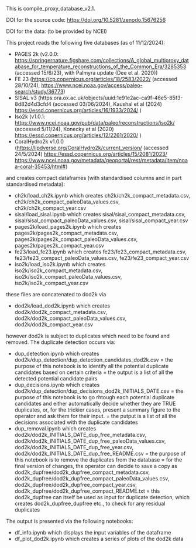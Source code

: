 This is compile_proxy_database_v2.1.

DOI for the source code: https://doi.org/10.5281/zenodo.15676256

DOI for the data: (to be provided by NCEI)

This project reads the following five databases (as of 11/12/2024):

- PAGES 2k (v2.0.0: https://springernature.figshare.com/collections/A_global_multiproxy_database_for_temperature_reconstructions_of_the_Common_Era/3285353 (accessed 15/6/23), with Palmyra update (Dee et al. 2020))
- FE 23 (https://cp.copernicus.org/articles/18/2583/2022/ (accessed 28/10/24), https://www.ncei.noaa.gov/access/paleo-search/study/36773)
- SISAL v3 (https:ora.ox.ac.uk/objects/uuid:1e91e2ac-ca9f-46e5-85f3-8d82d4d3cfd4 (accessed 03/06/2024), Kaushal et al (2024) https://essd.copernicus.org/articles/16/1933/2024/ )
- Iso2k (v1.0.1: https://www.ncei.noaa.gov/pub/data/paleo/reconstructions/iso2k/ (accessed 5/11/24), Konecky et al (2020) https://essd.copernicus.org/articles/12/2261/2020/ )
- CoralHydro2k v1.0.0 (https://lipdverse.org/CoralHydro2k/current_version/  (accessed 24/5/2024) https://essd.copernicus.org/articles/15/2081/2023/   https://www.ncei.noaa.gov/metadata/geoportal/rest/metadata/item/noaa-coral-35453/html#)

and creates compact dataframes (with standardised columns and in part standardised metadata):
 - ch2k/load_ch2k.ipynb        which creates   ch2k/ch2k_compact_metadata.csv, ch2k/ch2k_compact_paleoData_values.csv, ch2k/ch2k_compact_year.csv
 - sisal/load_sisal.ipynb      which creates   sisal/sisal_compact_metadata.csv, sisal/sisal_compact_paleoData_values.csv, sisal/sisal_compact_year.csv
 - pages2k/load_pages2k.ipynb  which creates   pages2k/pages2k_compact_metadata.csv, pages2k/pages2k_compact_paleoData_values.csv, pages2k/pages2k_compact_year.csv
 - fe23/load_fe23.ipynb        which creates   fe23/fe23_compact_metadata.csv, fe23/fe23_compact_paleoData_values.csv, fe23/fe23_compact_year.csv
 - iso2k/load_iso2k.ipynb      which creates   iso2k/iso2k_compact_metadata.csv, iso2k/iso2k_compact_paleoData_values.csv, iso2k/iso2k_compact_year.csv
 
these files are concatenated to dod2k via
  - dod2k/load_dod2k.ipynb     which creates    dod2k/dod2k_compact_metadata.csv, dod2k/dod2k_compact_paleoData_values.csv, dod2k/dod2k_compact_year.csv
 
however dod2k is subject to duplicates which need to be found and removed.
The duplicate detection occurs via:
  - dup_detection.ipynb       which creates   dod2k/dup_detection/dup_detection_candidates_dod2k.csv
        = the purpose of this notebook is to identify all the potential duplicate candidates based on certain criteria
        = the output is a list of all the detected potential candidate pairs
  - dup_decisions.ipynb      which creates   dod2k/dup_detection/dup_decisions_dod2k_INITIALS_DATE.csv
        = the purpose of this notebook is to go rhtough each potential duplicate candidates and either automatically decide whether they are TRUE duplicates, or, for the trickier cases, present a summary figure to the operator and ask them for their input.
        = the putput is a list of all the decisions associated with the duplicate candidates
  - dup_removal.ipynb        which creates   dod2k/dod2k_INITIALS_DATE_dup_free_metadata.csv, dod2k/dod2k_INITIALS_DATE_dup_free_paleoData_values.csv, dod2k/dod2k_INITIALS_DATE_dup_free_year.csv, dod2k/dod2k_INITIALS_DATE_dup_free_README.csv
        = the purpose of this notebook is to remove the duplicates from the database
        = for the final version of changes, the operator can decide to save a copy as
              dod2k_dupfree/dod2k_dupfree_compact_metadata.csv, dod2k_dupfree/dod2k_dupfree_compact_paleoData_values.csv, dod2k_dupfree/dod2k_dupfree_compact_year.csv, dod2k_dupfree/dod2k_dupfree_compact_README.txt
        = this dod2k_dupfree can itself be used as input for duplicate detection, which creates dod2k_dupfree_dupfree etc., to check for any residual duplicates

The output is presented via the following notebooks:
- df_info.ipynb            which displays the input variables of the dataframe
- df_plot_dod2k.ipynb      which creates a series of plots of the dod2k data


    
